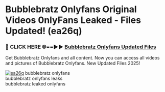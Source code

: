 # Bubblebratz Onlyfans Original Videos 0nlyFans Leaked - Files Updated! (ea26q)

<h3>🔴 CLICK HERE 🌐==►► <a href="https://tinyurl.com/x26r9saj" rel="nofollow">Bubblebratz Onlyfans Updated Files</a></h3>

Get Bubblebratz Onlyfans and all content. Now you can access all videos and pictures of Bubblebratz Onlyfans. New Updated Files 2025!

[![ea26q](https://i.imgur.com/LkgZPqh.gif)](https://tinyurl.com/x26r9saj)
bubblebratz onlyfans<br>
bubblebratz onlyfans leaks<br>
bubblebratz leaked onlyfans